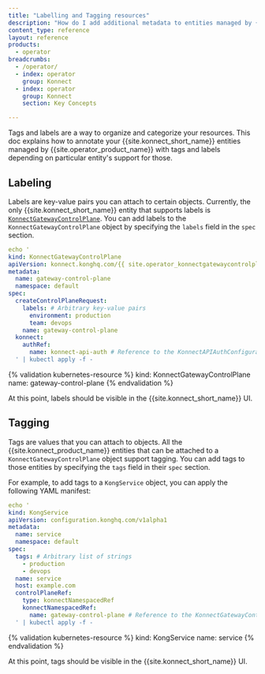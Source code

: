 ```yaml
---
title: "Labelling and Tagging resources"
description: "How do I add additional metadata to entities managed by {{ site.operator_product_name }}?"
content_type: reference
layout: reference
products:
  - operator
breadcrumbs:
  - /operator/
  - index: operator
    group: Konnect
  - index: operator
    group: Konnect
    section: Key Concepts

---
```


Tags and labels are a way to organize and categorize your resources. This doc explains how to annotate your {{site.konnect_short_name}} entities managed by {{site.operator_product_name}} with tags and labels depending on particular entity's support for those.

## Labeling
Labels are key-value pairs you can attach to certain objects. Currently, the only {{site.konnect_short_name}} entity that supports labels is [`KonnectGatewayControlPlane`](/operator/konnect/crd/control-planes/hybrid/).
You can add labels to the `KonnectGatewayControlPlane` object by specifying the `labels` field in the `spec` section.

```yaml
echo '
kind: KonnectGatewayControlPlane
apiVersion: konnect.konghq.com/{{ site.operator_konnectgatewaycontrolplane_api_version }}
metadata:
  name: gateway-control-plane
  namespace: default
spec:
  createControlPlaneRequest:
    labels: # Arbitrary key-value pairs
      environment: production
      team: devops
    name: gateway-control-plane
  konnect:
    authRef:
      name: konnect-api-auth # Reference to the KonnectAPIAuthConfiguration object
  ' | kubectl apply -f -
```

{% validation kubernetes-resource %}
kind: KonnectGatewayControlPlane
name: gateway-control-plane
{% endvalidation %}

At this point, labels should be visible in the {{site.konnect_short_name}} UI.

## Tagging

Tags are values that you can attach to objects. All the {{site.konnect_product_name}} entities that can be attached to a `KonnectGatewayControlPlane` object support tagging. You can add tags to those entities by specifying the `tags` field in their `spec` section.

For example, to add tags to a `KongService` object, you can apply the following YAML manifest:

```yaml
echo '
kind: KongService
apiVersion: configuration.konghq.com/v1alpha1
metadata:
  name: service
  namespace: default
spec:
  tags: # Arbitrary list of strings
    - production
    - devops
  name: service
  host: example.com
  controlPlaneRef:
    type: konnectNamespacedRef
    konnectNamespacedRef:
      name: gateway-control-plane # Reference to the KonnectGatewayControlPlane object
  ' | kubectl apply -f -
```

{% validation kubernetes-resource %}
kind: KongService
name: service
{% endvalidation %}

At this point, tags should be visible in the {{site.konnect_short_name}} UI.
